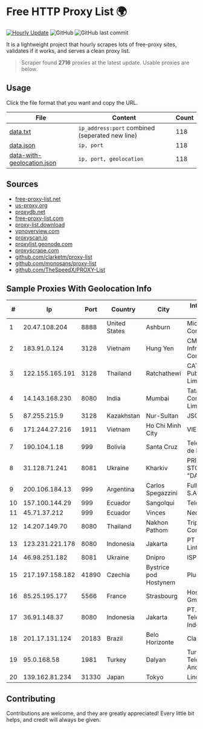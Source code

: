
# Free HTTP Proxy List 🌍

[![Hourly Update](https://github.com/mertguvencli/http-proxy-list/actions/workflows/main.yml/badge.svg?branch=main)](https://github.com/mertguvencli/http-proxy-list/actions/workflows/main.yml)
![GitHub](https://img.shields.io/github/license/mertguvencli/http-proxy-list)
![GitHub last commit](https://img.shields.io/github/last-commit/mertguvencli/http-proxy-list)

It is a lightweight project that hourly scrapes lots of free-proxy sites, validates if it works, and serves a clean proxy list.


> Scraper found **2716** proxies at the latest update. Usable proxies are below.

## Usage

Click the file format that you want and copy the URL.


|File|Content|Count|
|----|-------|-----|
|[data.txt](https://raw.githubusercontent.com/mertguvencli/http-proxy-list/main/proxy-list/data.txt)|`ip_address:port` combined (seperated new line)|118|
|[data.json](https://raw.githubusercontent.com/mertguvencli/http-proxy-list/main/proxy-list/data.json)|`ip, port`|118|
|[data-with-geolocation.json](https://raw.githubusercontent.com/mertguvencli/http-proxy-list/main/proxy-list/data-with-geolocation.json)|`ip, port, geolocation`|118|

## Sources

* [free-proxy-list.net](https://free-proxy-list.net)
* [us-proxy.org](https://www.us-proxy.org)
* [proxydb.net](http://proxydb.net)
* [free-proxy-list.com](https://free-proxy-list.com/?page=&port=&type%5B%5D=http&type%5B%5D=https&up_time=0&search=Search)
* [proxy-list.download](https://www.proxy-list.download/HTTP)
* [vpnoverview.com](https://vpnoverview.com/privacy/anonymous-browsing/free-proxy-servers)
* [proxyscan.io](https://www.proxyscan.io)
* [proxylist.geonode.com](https://proxylist.geonode.com/api/proxy-list?limit=300&page=1&sort_by=lastChecked&sort_type=desc&protocols=http,https)
* [proxyscrape.com](https://api.proxyscrape.com/v2/?request=displayproxies&protocol=http&timeout=10000&country=all&ssl=all&anonymity=all)
* [github.com/clarketm/proxy-list](https://raw.githubusercontent.com/clarketm/proxy-list/master/proxy-list-raw.txt)
* [github.com/monosans/proxy-list](https://raw.githubusercontent.com/monosans/proxy-list/main/proxies/http.txt)
* [github.com/TheSpeedX/PROXY-List](https://raw.githubusercontent.com/TheSpeedX/PROXY-List/master/http.txt)


## Sample Proxies With Geolocation Info

|#|Ip|Port|Country|City|Internet Service Provider|
|-|--|----|-------|----|-------------------------|
|1|20.47.108.204|8888|United States|Ashburn|Microsoft Corporation|
|2|183.91.0.124|3128|Vietnam|Hung Yen|CMC Telecom Infrastructure Company|
|3|122.155.165.191|3128|Thailand|Ratchathewi|CAT Telecom Public Company Limited|
|4|14.143.168.230|8080|India|Mumbai|Tata Communications Limited|
|5|87.255.215.9|3128|Kazakhstan|Nur-Sultan|JSC Transtelecom|
|6|171.244.27.216|1911|Vietnam|Ho Chi Minh City|VIETEL|
|7|190.104.1.18|999|Bolivia|Santa Cruz|Telefónica Celular de Bolivia S.A.|
|8|31.128.71.241|8081|Ukraine|Kharkiv|PRIVATE JOINT STOCK COMPANY "DATAGROUP"|
|9|200.106.184.13|999|Argentina|Carlos Spegazzini|Fullnet Solutions S.A.S.|
|10|157.100.144.29|999|Ecuador|Sangolqui|Telconet S.A|
|11|45.71.37.212|999|Ecuador|Vinces|Nedetel S.A.|
|12|14.207.149.70|8080|Thailand|Nakhon Pathom|Triple T Internet Company Limited|
|13|123.231.221.178|8080|Indonesia|Jakarta|PT Aplikanusa Lintasarta|
|14|46.98.251.182|8081|Ukraine|Dnipro|ISP "Fregat"|
|15|217.197.158.182|41890|Czechia|Bystrice pod Hostynem|Plusline s.r.o.|
|16|85.25.195.177|5566|France|Strasbourg|Host Europe GmbH|
|17|36.91.148.37|8080|Indonesia|Jakarta|PT. Telekomunikasi Indonesia|
|18|201.17.131.124|20183|Brazil|Belo Horizonte|Claro S.A.|
|19|95.0.168.58|1981|Turkey|Dalyan|Turk Telekomunikasyon Anonim Sirketi|
|20|139.162.81.234|31330|Japan|Tokyo|Linode, LLC|



## Contributing

Contributions are welcome, and they are greatly appreciated! Every
little bit helps, and credit will always be given.

